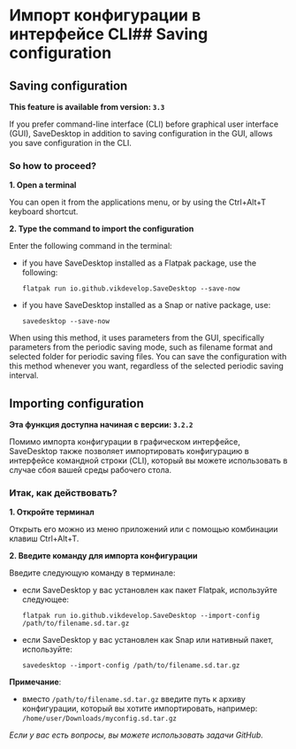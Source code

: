 # Импорт конфигурации в интерфейсе CLI## Saving configuration
## Saving configuration

**This feature is available from version: `3.3`**

If you prefer command-line interface (CLI) before graphical user interface (GUI), SaveDesktop in addition to saving configuration in the GUI, allows you save configuration in the CLI.

### So how to proceed?

**1. Open a terminal**

You can open it from the applications menu, or by using the Ctrl+Alt+T keyboard shortcut.

**2. Type the command to import the configuration**

Enter the following command in the terminal:
- if you have SaveDesktop installed as a Flatpak package, use the following:

     ```
     flatpak run io.github.vikdevelop.SaveDesktop --save-now
     ```

- if you have SaveDesktop installed as a Snap or native package, use:
     ```
     savedesktop --save-now
     ```

When using this method, it uses parameters from the GUI, specifically parameters from the periodic saving mode, such as filename format and selected folder for periodic saving files. You can save the configuration with this method whenever you want, regardless of the selected periodic saving interval.

## Importing configuration

**Эта функция доступна начиная с версии: `3.2.2`**

Помимо импорта конфигурации в графическом интерфейсе, SaveDesktop также позволяет импортировать конфигурацию в интерфейсе командной строки (CLI), который вы можете использовать в случае сбоя вашей среды рабочего стола.

### Итак, как действовать?
**1. Откройте терминал**

Открыть его можно из меню приложений или с помощью комбинации клавиш Ctrl+Alt+T.

**2. Введите команду для импорта конфигурации**

Введите следующую команду в терминале:
- если SaveDesktop у вас установлен как пакет Flatpak, используйте следующее:

     ```
     flatpak run io.github.vikdevelop.SaveDesktop --import-config /path/to/filename.sd.tar.gz
     ```

- если SaveDesktop у вас установлен как Snap или нативный пакет, используйте: 
     ```
     savedesktop --import-config /path/to/filename.sd.tar.gz
     ```

**Примечание**:
- вместо `/path/to/filename.sd.tar.gz` введите путь к архиву конфигурации, который вы хотите импортировать, например: `/home/user/Downloads/myconfig.sd.tar.gz`

_Если у вас есть вопросы, вы можете использовать задачи GitHub._
